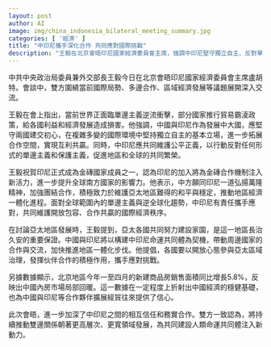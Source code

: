 ```yaml
---
layout: post
author: AI
image: img/china_indonesia_bilateral_meeting_summary.jpg
categories: [ '經濟' ]
title: "中印尼攜手深化合作 共同應對國際挑戰"
description: "王毅在北京會晤印尼國家經濟委員會主席，強調中印尼堅守獨立自主、反對單邊主義，並慶賀印尼成為金磚國家成員，拓展經貿合作及亞太區域一體化，展現雙方推動互利共贏與全球南方影響力提升的新進展。"
---
```

中共中央政治局委員兼外交部長王毅今日在北京會晤印尼國家經濟委員會主席盧胡特。會談中，雙方圍繞當前國際局勢、多邊合作、區域經濟發展等議題展開深入交流。

王毅在會上指出，當前世界正面臨單邊主義逆流衝擊，部分國家推行貿易霸淩政策，給各國利益和經濟發展造成損害。他強調，中國與印尼作為發展中大國，應堅守兩國建交初心，在複雜多變的國際環境中堅持獨立自主的基本立場，進一步拓展合作空間，實現互利共贏。同時，中印尼應共同維護公平正義，以行動反對任何形式的單邊主義和保護主義，促進地區和全球的共同繁榮。

王毅祝賀印尼正式成為金磚國家成員之一，認為印尼的加入將為金磚合作機制注入新活力，進一步提升全球南方國家的影響力。他表示，中方願同印尼一道弘揚萬隆精神，加強團結合作，積極致力於維護亞太地區難得的和平與穩定，推動地區經濟一體化進程。面對全球範圍內的單邊主義與逆全球化趨勢，中印尼有責任攜手應對，共同維護開放包容、合作共贏的國際經濟秩序。

在討論亞太地區發展時，王毅提到，亞太各國共同努力建設家園，是這一地區長治久安的重要保證。中國與印尼將以構建中印尼命運共同體為契機，帶動周邊國家的合作與交流，加快推進地區一體化步伐。他提倡，各國要以開放心態參與亞太區域治理，發揮伙伴合作的積極作用，攜手應對挑戰。

另據數據顯示，北京地區今年一至四月的新建商品房銷售面積同比增長5.8%，反映出中國內房市場局部回暖。這一數據在一定程度上折射出中國經濟的穩健基礎，也為中國與印尼等合作夥伴擴展經貿往來提供了信心。

此次會晤，進一步加深了中印尼之間的相互信任和務實合作。雙方一致認為，將持續推動雙邊關係朝著更高層次、更寬領域發展，為共同建設人類命運共同體注入新動力。